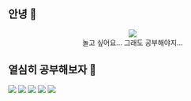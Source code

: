 ## 안녕 👋

<!--
**mmminboss/mmminboss** is a ✨ _special_ ✨ repository because its `README.md` (this file) appears on your GitHub profile.

Here are some ideas to get you started:

- 🔭 I’m currently working on ...
- 🌱 I’m currently learning ...
- 👯 I’m looking to collaborate on ...
- 🤔 I’m looking for help with ...
- 💬 Ask me about ...
- 📫 How to reach me: ...
- 😄 Pronouns: ...
- ⚡ Fun fact: ...
-->

<div align= "center">
  <img src="https://capsule-render.vercel.app/api?type=waving&color=auto&height=180&text=mmminboss%20github&animation=fadeIn&fontColor=000000&fontSize=70" />
  <br>
  놀고 싶어요...
  그래도 공부해야지...
</div>

## 열심히 공부해보자 👯

<img src="https://img.shields.io/badge/JavaScript-F7DF1E?style=flat-square&logo=firebase&logoColor=white"> <img src="https://img.shields.io/badge/Python-3776AB?style=flat-square&logo=Python&logoColor=white">
<img src="https://img.shields.io/badge/mysql-4479A1?style=flat-square&logo=mysql&logoColor=white">
<img src="https://img.shields.io/badge/github-181717?style=flat-square&logo=github&logoColor=white">
<img src="https://img.shields.io/badge/git-F05032?style=flat-square&logo=git&logoColor=white">
